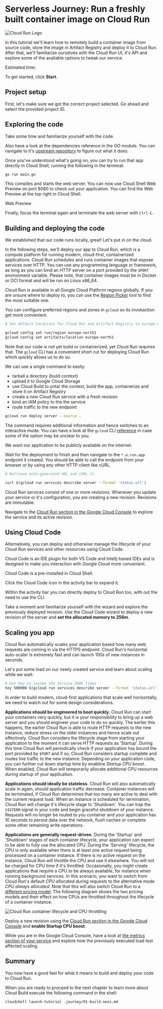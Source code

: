 <walkthrough-metadata>
  <meta name="title" content="Serverless Journey>: Run a freshly built container image on Cloud Run" />
  <meta name="description" content="Learn how to build, containerize, store and deploy a container image to Google Cloud Run." />
  <meta name="keywords" content="deploy, containers, console, run" />
</walkthrough-metadata>

# Serverless Journey: Run a freshly built container image on Cloud Run

![Cloud Run Logo](https://storage.googleapis.com/gweb-cloudblog-publish/images/retail_2022_XfdMe3d.max-700x700.jpg)

In this tutorial we'll learn how to remotely build a container image from source code, store the image in Artifact Registry and deploy it to Cloud Run. After that, we'll familiarize ourselves with the Cloud Run UI, it's API and explore some of the avaliable options to tweak our service.

<walkthrough-tutorial-difficulty difficulty="2"></walkthrough-tutorial-difficulty>

Estimated time:
<walkthrough-tutorial-duration duration="15"></walkthrough-tutorial-duration>

To get started, click **Start**.

## Project setup

First, let's make sure we got the correct project selected. Go ahead and select the provided project ID.

<walkthrough-project-setup billing="true"></walkthrough-project-setup>

<walkthrough-enable-apis apis="cloudbuild.googleapis.com,
run.googleapis.com,
artifactregistry.googleapis.com">
</walkthrough-enable-apis>

## Exploring the code

Take some time and 
<walkthrough-editor-open-file filePath="cloudshell_open/serverless/main.go">
familiarize yourself with the code.
</walkthrough-editor-open-file>

Also have a look at the dependencies reference in the GO module. You can navigate to it's [upstream repository](https://github.com/helloworlddan/tortune) to figure out what it does.

Once you've understood what's going on, you can try to run that app directly in Cloud Shell, running the following in the terminal:

```bash
go run main.go
```

This compiles and starts the web server. You can now use Cloud Shell Web Preview on port 8080 to check out your application. You can find the Web Preview at the top right in Cloud Shell.

<walkthrough-editor-spotlight spotlightId="cloud-shell-web-preview-button" target="cloudshell">Web Preview</walkthrough-editor-spotlight>

Finally, focus the terminal again and terminate the web server with `Ctrl-C`.

## Building and deploying the code

We established that our code runs locally, great! Let's put in on the cloud.

<!-- TODO, verify OCI -->
In the following steps, we'll deploy our app to Cloud Run, which is a compute platform for running modern, cloud-first, containerized applications. Cloud Run schedules and runs container images that expose services over HTTP. You can use any programming language or framework, as long as you can bind an HTTP server on a port provided by the `$PORT` environment variable.  Please note, that container images must be in Docker or OCI format and will be run on Linux x86_64.

Cloud Run is available in all Google Cloud Platform regions globally. If you are unsure where to deploy to, you can use the [Region Picker](https://cloud.withgoogle.com/region-picker/) tool to find the most suitable one.

You can configure preferred regions and zones in `gcloud` so its invokaction get more convenient.

```bash
# Set default locations for Cloud Run and Artifact Registry to europe-north1, Finland.

gcloud config set run/region europe-north1 
gcloud config set artifacts/location europe-north1 
```

Note that our code is not yet build or containerized, yet Cloud Run requires that.
The `gcloud` CLI has a convenient short cut for deploying Cloud Run which quickly allows us to do so.

We can use a single command to easily:
- tarball a directory (build context)
- upload it to Google Cloud Storage
- use Cloud Build to untar the context, build the app, containerize and store it on Artifact Registry
- create a new Cloud Run service with a fresh revision
- bind an IAM policy to the the service
- route traffic to the new endpoint

```bash
gcloud run deploy server --source .
```

The command requires additional information and hence switches to an interactive mode. You can have a look at the `gcloud` CLI [reference](https://cloud.google.com/sdk/gcloud/reference/run/deploy) in case some of the option may be unclear to you.

We want our application to be publicly available on the internet.

Wait for the deployment to finish and then navigate to the `*.a.run.app` endpoint it created. You should be able to call the endpoint from your browser or by using any other HTTP client like cURL.

```bash
# Retrieve auto-generated URL and cURL it.

curl $(gcloud run services describe server --format 'status.url')
```

Cloud Run services consist of one or more revisions. Whenever you update your service or it's configuration, you are creating a new revision. Revisions are immutable.

Navigate to the [Cloud Run section in the Google Cloud Console](https://console.cloud.google.com/run) to explore the service and its active revision.

## Using Cloud Code 

Alternatively, you can deploy and otherwise manage the lifecycle of your Cloud Run services and other resources using Cloud Code.

Cloud Code is an IDE plugin for both VS Code and Intellj-based IDEs and is designed to make you interaction with Google Cloud more convenient.

Cloud Code is a pre-installed in Cloud Shell.

Click the
<walkthrough-editor-spotlight spotlightId="activity-bar-cloud-code">
Cloud Code icon in the activity bar
</walkthrough-editor-spotlight>
to expand it.

Within the activity bar
<walkthrough-editor-spotlight spotlightId="cloud-code-cloud-run-deploy">
you can directly deploy to Cloud Run
</walkthrough-editor-spotlight>
too, with out the need to use the CLI.

Take a moment and familiarize yourself with the wizard and explore the previously deployed revision. Use the Cloud Code wizard to deploy a new revision of the server and **set the allocated memory to 256m**.

## Scaling you app

Cloud Run automatically scales your application based how many web requests are coming in via the HTTPS endpoint. Cloud Run's horizontal auto-scaler is extremely fast and can launch 100s of new instances in seconds.

Let's put some load on our newly created service and learn about scaling while we wait:

```bash
# Use hey to invoke the service 500k times
hey 500000 $(gcloud run services describe server --format 'status.url')
```

In order to build modern, cloud-first applications that scale well horizontally, we need to watch out for some design considerations.

**Applications should be engineered to boot quickly.** Cloud Run can start your containers very quickly, but it is your responsibility to bring up a web server and you should engineer your code to do so quickly. The earlier this happens, the earlier Cloud Run is able to route HTTP requests to the new instance, reduce stress on the older instances and hence scale out effectively. Cloud Run considers the lifecycle stage from starting your application to the moment it can serve HTTP requests as 'Startup'. During this time Cloud Run will periodically check if your application has bound the port provided by `$PORT` and if so, Cloud Run considers startup complete and routes live traffic to the new instance. Depending on your application code, you can further cut down startup time by enabline _Startup CPU boost_. When enabled, Cloud Run will temporarily allocate additional CPU resources during startup of your application.

**Applications should ideally be stateless.** Cloud Run will also automatically scale in again, should application traffic decrease. Container instances will be terminated, if Cloud Run determines that too many are active to deal with the current request load. When an instance is scheduled for termination, Cloud Run will change it's lifecycle stage to 'Shutdown'. You can trap the `SIGTERM` signal in your code and begin graceful shutdown of your instance. Requests will no longer be routed to you container and your application has 10 seconds to persist data over the network, flush caches or complete some other remaining write operations.

**Applications are generally request-driven**. During the 'Startup' and 'Shutdown' stages of each container lifecycle, your application can expect to be able to fully use the allocated CPU. During the 'Serving' lifecycle, the CPU is only available when there is at least one active request being processed on a container instance. If there is no active request on the instance, Cloud Run will throttle the CPU and use it elsewhere. You will not be charged for CPU time if it's throttled. Occasionally, you might create applications that require a CPU to be always available, for instance when running background services. In this scenario, you want to switch from Cloud Run's default _CPU allocated during requests_ to the alternative mode _CPU always allocated_. Note that this will also switch Cloud Run to a [different pricing model](https://cloud.google.com/run/pricing#tables). The following diagram shows the two pricing models and their effect on how CPUs are throttled throughout the lifecycle of a container instance.

![Cloud Run container lifecycle and CPU throttling](https://cloud.google.com/static/run/docs/images/run-cpu-allocation.svg)

Deploy a new revision using the [Cloud Run section in the Google Cloud Console](https://console.cloud.google.com/run/deploy/europe-north1/server) and **enable Startup CPU boost**. 

While you are in the Google Cloud Console, have a look at [the metrics section of your service](https://console.cloud.google.com/run/detail/europe-north1/server/metrics) and explore how the previously executed load test affected scaling.

## Summary

You now have a good feel for what it means to build and deploy your code to Cloud Run.

When you are ready to proceed to the next chapter to learn more about Cloud Build execute the following command in the shell:

```bash
cloudshell launch-tutorial .journey/01-build.neos.md
```
